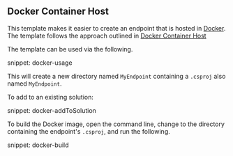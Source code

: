 ## Docker Container Host

This template makes it easier to create an endpoint that is hosted in [Docker](https://www.docker.com/). The template follows the approach outlined in [Docker Container Host](/nservicebus/hosting/docker-host/)

The template can be used via the following.

snippet: docker-usage

This will create a new directory named `MyEndpoint` containing a `.csproj` also named `MyEndpoint`.

To add to an existing solution:

snippet: docker-addToSolution

To build the Docker image, open the command line, change to the directory containing the endpoint's `.csproj`, and run the following.

snippet: docker-build